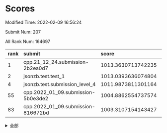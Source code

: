 # Scores

Modified Time: 2022-02-09 16:56:24

Submit Num: 207

All Rank Num: 164697

| rank |               submit               |       score        |       sigma        | pk_num |
| :--- | :--------------------------------- | :----------------- | :----------------- | :----- |
| 1    | cpp.21_12_24.submission-2b2ea0d7   | 1013.3630713742235 | 0.7966781305690231 | 3184   |
| 2    | jsonzb.test.test_1                 | 1013.0393636074804 | 0.827441660597512  | 3180   |
| 4    | jsonzb.test.submission_level_4     | 1011.9873811301164 | 0.7767407702966319 | 3179   |
| 55   | cpp.2022_01_09.submission-5b0e3de2 | 1004.8862554737574 | 0.7239459865616714 | 3183   |
| 83   | cpp.2022_01_09.submission-816672bd | 1003.3107154143427 | 0.7230212474250134 | 3184   |


<details>
<summary>全部</summary>

| rank |                 submit                 |       score        |       sigma        | pk_num |
| :--- | :------------------------------------- | :----------------- | :----------------- | :----- |
| 1    | cpp.21_12_24.submission-2b2ea0d7       | 1013.3630713742235 | 0.7966781305690231 | 3184   |
| 2    | jsonzb.test.test_1                     | 1013.0393636074804 | 0.827441660597512  | 3180   |
| 3    | gobigger.level_3.submission_level_3_22 | 1012.09473943266   | 0.7776022492573866 | 3185   |
| 4    | jsonzb.test.submission_level_4         | 1011.9873811301164 | 0.7767407702966319 | 3179   |
| 5    | gobigger.level_3.submission_level_3_46 | 1011.7071730400131 | 0.7636950868458373 | 3184   |
| 6    | gobigger.level_3.submission_level_3_48 | 1011.6669670852183 | 0.7967692822574514 | 3185   |
| 7    | gobigger.level_3.submission_level_3_34 | 1011.4200520659977 | 0.7613478715705525 | 3182   |
| 8    | gobigger.level_3.submission_level_3_19 | 1011.4105855200755 | 0.7735957339886298 | 3179   |
| 9    | gobigger.level_3.submission_level_3_28 | 1011.3655655746172 | 0.7754564617643396 | 3181   |
| 10   | gobigger.level_3.submission_level_3_1  | 1011.0902869294986 | 0.7667443024703834 | 3187   |
| 11   | gobigger.level_3.submission_level_3_30 | 1011.0676375152557 | 0.7559681555319353 | 3187   |
| 12   | gobigger.level_3.submission_level_3_24 | 1011.0442140818867 | 0.7771955377749756 | 3180   |
| 13   | gobigger.level_3.submission_level_3_18 | 1011.004205519368  | 0.7835071114308509 | 3179   |
| 14   | gobigger.level_3.submission_level_3_43 | 1010.9425583669109 | 0.7658902188282007 | 3181   |
| 15   | gobigger.level_3.submission_level_3_29 | 1010.8955762709037 | 0.7970647038247227 | 3182   |
| 16   | gobigger.level_3.submission_level_3_40 | 1010.7515817325848 | 0.7761622749821003 | 3181   |
| 17   | gobigger.level_3.submission_level_3_7  | 1010.697549110396  | 0.7543841519239682 | 3179   |
| 18   | gobigger.level_3.submission_level_3_39 | 1010.5627550739689 | 0.7701216647507725 | 3183   |
| 19   | gobigger.level_3.submission_level_3_15 | 1010.536756784745  | 0.7602238001855937 | 3188   |
| 20   | gobigger.level_3.submission_level_3_16 | 1010.5213793545514 | 0.7846659378479979 | 3184   |
| 21   | gobigger.level_3.submission_level_3_27 | 1010.4905869025276 | 0.7539831951444959 | 3184   |
| 22   | gobigger.level_3.submission_level_3_32 | 1010.4631923597802 | 0.7535371283062329 | 3182   |
| 23   | gobigger.level_3.submission_level_3_5  | 1010.3168196396757 | 0.7611342289798804 | 3179   |
| 24   | gobigger.level_3.submission_level_3_4  | 1010.2696015906471 | 0.7509669780980708 | 3184   |
| 25   | gobigger.level_3.submission_level_3_47 | 1010.2029380959028 | 0.7641988712792988 | 3178   |
| 26   | gobigger.level_3.submission_level_3_10 | 1010.1705863952099 | 0.7752845652457315 | 3185   |
| 27   | gobigger.level_3.submission_level_3_21 | 1010.1584003013323 | 0.7644356046311099 | 3183   |
| 28   | gobigger.level_3.submission_level_3_17 | 1010.1442970877034 | 0.7672494418758466 | 3188   |
| 29   | gobigger.level_3.submission_level_3_14 | 1010.0092854267281 | 0.7629027382403659 | 3181   |
| 30   | gobigger.level_3.submission_level_3_20 | 1009.9751841060308 | 0.759329213229805  | 3184   |
| 31   | gobigger.level_3.submission_level_3_41 | 1009.9585534776338 | 0.7504411266177095 | 3179   |
| 32   | gobigger.level_3.submission_level_3_42 | 1009.9365020178104 | 0.7651865750553616 | 3181   |
| 33   | gobigger.level_3.submission_level_3_8  | 1009.89739271915   | 0.7619490918656412 | 3182   |
| 34   | gobigger.level_3.submission_level_3_26 | 1009.8609245387851 | 0.7585256467392029 | 3186   |
| 35   | gobigger.level_3.submission_level_3_36 | 1009.8478172741868 | 0.7638467951464761 | 3177   |
| 36   | gobigger.level_3.submission_level_3_44 | 1009.82440579983   | 0.7661543046268673 | 3186   |
| 37   | gobigger.level_3.submission_level_3_12 | 1009.8225719813265 | 0.7561811226896739 | 3186   |
| 38   | gobigger.level_3.submission_level_3_33 | 1009.8057102318161 | 0.7678681267983721 | 3183   |
| 39   | gobigger.level_3.submission_level_3_25 | 1009.8034410611992 | 0.7689350352716693 | 3181   |
| 40   | gobigger.level_3.submission_level_3_37 | 1009.7317293252521 | 0.7478397194968768 | 3178   |
| 41   | gobigger.level_3.submission_level_3_11 | 1009.7246216482613 | 0.7420694969722862 | 3180   |
| 42   | gobigger.level_3.submission_level_3_23 | 1009.7233148573268 | 0.7515260298642402 | 3180   |
| 43   | gobigger.level_3.submission_level_3_0  | 1009.7137570784656 | 0.7529008968947085 | 3187   |
| 44   | gobigger.level_3.submission_level_3_31 | 1009.701925169042  | 0.756320978316596  | 3182   |
| 45   | gobigger.level_3.submission_level_3_13 | 1009.6516482575232 | 0.7608119571449335 | 3174   |
| 46   | gobigger.level_3.submission_level_3_9  | 1009.6423156822916 | 0.7632385012355869 | 3181   |
| 47   | gobigger.level_3.submission_level_3_3  | 1009.6132299861262 | 0.7511466779891225 | 3181   |
| 48   | gobigger.level_3.submission_level_3_6  | 1009.5859062019165 | 0.7499796321469294 | 3186   |
| 49   | gobigger.level_3.submission_level_3_38 | 1009.577777175414  | 0.740022034138396  | 3178   |
| 50   | gobigger.level_3.submission_level_3_2  | 1009.4837685805736 | 0.7528258955006577 | 3180   |
| 51   | gobigger.level_3.submission_level_3_35 | 1009.2711262806282 | 0.754152074139594  | 3181   |
| 52   | gobigger.level_3.submission_level_3_45 | 1008.484736023093  | 0.7428135907166057 | 3187   |
| 53   | gobigger.level_3.submission_level_3_49 | 1008.3177146894409 | 0.7451313815074297 | 3187   |
| 54   | gobigger.level_1.submission_level_1_26 | 1005.5650437699439 | 0.7235063796371246 | 3185   |
| 55   | cpp.2022_01_09.submission-5b0e3de2     | 1004.8862554737574 | 0.7239459865616714 | 3183   |
| 56   | gobigger.level_1.submission_level_1_36 | 1004.8333232825858 | 0.720147799902717  | 3184   |
| 57   | gobigger.level_1.submission_level_1_49 | 1004.5923210762667 | 0.7220264169436421 | 3189   |
| 58   | gobigger.level_1.submission_level_1_18 | 1004.3569468502169 | 0.7209442890384713 | 3186   |
| 59   | gobigger.level_1.submission_level_1_1  | 1004.3363456601186 | 0.7177390105237519 | 3180   |
| 60   | gobigger.level_1.submission_level_1_17 | 1004.2945911273005 | 0.7254815561892692 | 3186   |
| 61   | gobigger.level_1.submission_level_1_38 | 1004.2745149598201 | 0.7191506734047063 | 3182   |
| 62   | gobigger.level_1.submission_level_1_21 | 1004.2713833469296 | 0.7199841774879201 | 3184   |
| 63   | gobigger.level_1.submission_level_1_16 | 1004.1850128871174 | 0.7188876270500352 | 3179   |
| 64   | gobigger.level_1.submission_level_1_10 | 1004.0317660928632 | 0.7271599387133051 | 3188   |
| 65   | gobigger.level_1.submission_level_1_13 | 1004.0291596029907 | 0.7160275455952287 | 3182   |
| 66   | gobigger.level_1.submission_level_1_46 | 1004.0191311512375 | 0.7190954700729135 | 3180   |
| 67   | gobigger.level_1.submission_level_1_31 | 1003.9715172580637 | 0.7148711798397088 | 3181   |
| 68   | gobigger.level_1.submission_level_1_3  | 1003.9222470650899 | 0.7152551637394704 | 3184   |
| 69   | gobigger.level_1.submission_level_1_40 | 1003.7985590920937 | 0.71839257026087   | 3182   |
| 70   | gobigger.level_1.submission_level_1_33 | 1003.778911282707  | 0.7241008749948571 | 3181   |
| 71   | gobigger.level_1.submission_level_1_41 | 1003.7615924119772 | 0.7114729294937783 | 3186   |
| 72   | gobigger.level_1.submission_level_1_45 | 1003.6400527290238 | 0.7274664080411634 | 3182   |
| 73   | gobigger.level_1.submission_level_1_19 | 1003.6052708264972 | 0.7066232645597739 | 3185   |
| 74   | gobigger.level_1.submission_level_1_29 | 1003.4765540096115 | 0.7170206924011057 | 3180   |
| 75   | gobigger.level_1.submission_level_1_43 | 1003.460637873736  | 0.7096529932040132 | 3179   |
| 76   | gobigger.level_1.submission_level_1_2  | 1003.4204270015381 | 0.7091588547615317 | 3180   |
| 77   | gobigger.level_1.submission_level_1_23 | 1003.4138304468828 | 0.7263561117033835 | 3181   |
| 78   | gobigger.level_1.submission_level_1_7  | 1003.4070510962426 | 0.7144666403412163 | 3179   |
| 79   | gobigger.level_1.submission_level_1_48 | 1003.3898914558142 | 0.7166728826961501 | 3184   |
| 80   | gobigger.level_1.submission_level_1_35 | 1003.3738293315424 | 0.7200641139348322 | 3185   |
| 81   | gobigger.level_1.submission_level_1_27 | 1003.361094650495  | 0.7260152306456855 | 3183   |
| 82   | gobigger.level_1.submission_level_1_8  | 1003.3599873682904 | 0.7189374967915926 | 3181   |
| 83   | cpp.2022_01_09.submission-816672bd     | 1003.3107154143427 | 0.7230212474250134 | 3184   |
| 84   | gobigger.level_1.submission_level_1_14 | 1003.2453419573619 | 0.7302315235233564 | 3183   |
| 85   | gobigger.level_1.submission_level_1_39 | 1003.2036542807896 | 0.7133176737159446 | 3183   |
| 86   | gobigger.level_1.submission_level_1_34 | 1003.1255257691342 | 0.7219573304481446 | 3185   |
| 87   | gobigger.level_1.submission_level_1_30 | 1002.9764100126005 | 0.7114403487915135 | 3180   |
| 88   | gobigger.level_1.submission_level_1_28 | 1002.9489266921804 | 0.7250282492559121 | 3183   |
| 89   | gobigger.level_1.submission_level_1_12 | 1002.8798312173833 | 0.7228021418229676 | 3183   |
| 90   | gobigger.level_1.submission_level_1_6  | 1002.8718135457416 | 0.70549255441459   | 3185   |
| 91   | gobigger.level_1.submission_level_1_11 | 1002.8372429317352 | 0.7247878814658226 | 3187   |
| 92   | gobigger.level_1.submission_level_1_20 | 1002.8301858113085 | 0.7106941011949479 | 3177   |
| 93   | gobigger.level_1.submission_level_1_25 | 1002.6962353640417 | 0.7161419443210891 | 3180   |
| 94   | gobigger.level_1.submission_level_1_4  | 1002.6821994028555 | 0.7172418742999513 | 3183   |
| 95   | gobigger.level_1.submission_level_1_37 | 1002.6572504303701 | 0.7070677352015099 | 3182   |
| 96   | gobigger.level_1.submission_level_1_47 | 1002.6489561737493 | 0.7043747001718412 | 3184   |
| 97   | gobigger.level_1.submission_level_1_32 | 1002.6234812032387 | 0.718552864849548  | 3182   |
| 98   | gobigger.level_1.submission_level_1_42 | 1002.5707689026468 | 0.7163880470935745 | 3182   |
| 99   | gobigger.level_1.submission_level_1_0  | 1002.4545427728974 | 0.7265938279767853 | 3185   |
| 100  | gobigger.level_1.submission_level_1_24 | 1002.4537818243607 | 0.7210778425702946 | 3181   |
| 101  | gobigger.level_1.submission_level_1_22 | 1002.3606613398126 | 0.7184506037253504 | 3183   |
| 102  | gobigger.level_1.submission_level_1_5  | 1002.3366523435812 | 0.715213106693385  | 3183   |
| 103  | gobigger.level_1.submission_level_1_9  | 1002.243830975395  | 0.7161363041409573 | 3180   |
| 104  | gobigger.level_1.submission_level_1_44 | 1002.1346809171268 | 0.7006783148359453 | 3184   |
| 105  | gobigger.level_1.submission_level_1_15 | 1002.0410793973516 | 0.7169272801607993 | 3185   |
| 106  | gobigger.random.submission_random_8    | 997.8763608013173  | 0.7113229559129962 | 3182   |
| 107  | gobigger.random.submission_random_34   | 997.2089946031033  | 0.7141600766592975 | 3186   |
| 108  | gobigger.random.submission_random_0    | 996.932669106438   | 0.7109031276200747 | 3183   |
| 109  | gobigger.random.submission_random_42   | 996.5947586131252  | 0.7048414276491283 | 3181   |
| 110  | gobigger.random.submission_random_27   | 996.5392117754241  | 0.7065381524377522 | 3184   |
| 111  | gobigger.random.submission_random_31   | 996.5229958495222  | 0.7120309866200509 | 3181   |
| 112  | gobigger.random.submission_random_12   | 996.4210406764453  | 0.7060447569349716 | 3182   |
| 113  | gobigger.random.submission_random_14   | 996.3934054079185  | 0.7170359146105024 | 3179   |
| 114  | gobigger.random.submission_random_16   | 996.3334492838128  | 0.7116711328441412 | 3174   |
| 115  | gobigger.random.submission_random_36   | 996.3241594001696  | 0.7071249808978679 | 3182   |
| 116  | gobigger.random.submission_random_47   | 996.3042063890862  | 0.7235419528107603 | 3182   |
| 117  | gobigger.random.submission_random_30   | 996.2833589345151  | 0.7078069526642365 | 3187   |
| 118  | gobigger.random.submission_random_24   | 996.2649723876015  | 0.7184950980118208 | 3182   |
| 119  | gobigger.random.submission_random_37   | 996.2166264954436  | 0.7151750138860409 | 3184   |
| 120  | gobigger.random.submission_random_2    | 996.2158614648205  | 0.7143300657299    | 3182   |
| 121  | gobigger.random.submission_random_41   | 996.2118166125075  | 0.7223865151155777 | 3186   |
| 122  | gobigger.random.submission_random_44   | 996.2090835300825  | 0.7182674843160707 | 3183   |
| 123  | gobigger.random.submission_random_35   | 996.1335570993652  | 0.7120540994835002 | 3186   |
| 124  | gobigger.random.submission_random_19   | 996.0457738156401  | 0.7118888825316009 | 3184   |
| 125  | gobigger.random.submission_random_46   | 995.8824221295393  | 0.716285345584327  | 3182   |
| 126  | gobigger.random.submission_random_10   | 995.8705937564667  | 0.7190982134194626 | 3181   |
| 127  | gobigger.random.submission_random_15   | 995.861185746709   | 0.7036127003783749 | 3184   |
| 128  | gobigger.random.submission_random_11   | 995.8556957948178  | 0.7248121182709822 | 3179   |
| 129  | gobigger.random.submission_random_26   | 995.8088113256098  | 0.7043492161752637 | 3189   |
| 130  | gobigger.random.submission_random_29   | 995.7917567457565  | 0.7231177923785223 | 3187   |
| 131  | gobigger.random.submission_random_48   | 995.7903611346707  | 0.7094886276718773 | 3182   |
| 132  | gobigger.random.submission_random_7    | 995.7631027233115  | 0.7202622029863279 | 3178   |
| 133  | gobigger.random.submission_random_33   | 995.6894550498879  | 0.7111046715820222 | 3181   |
| 134  | gobigger.random.submission_random_5    | 995.6515565241159  | 0.7040975000878902 | 3182   |
| 135  | gobigger.random.submission_random_38   | 995.6038156363954  | 0.7105719632721368 | 3183   |
| 136  | gobigger.random.submission_random_21   | 995.5155976135912  | 0.7108778711576337 | 3182   |
| 137  | gobigger.random.submission_random_32   | 995.4370413825719  | 0.7141299843911584 | 3181   |
| 138  | gobigger.random.submission_random_13   | 995.3779363740322  | 0.7196884860787612 | 3184   |
| 139  | gobigger.random.submission_random_3    | 995.3653393837375  | 0.7114707064810285 | 3179   |
| 140  | gobigger.random.submission_random_39   | 995.3344171887167  | 0.7082230568700798 | 3180   |
| 141  | gobigger.random.submission_random_25   | 995.3173514151764  | 0.703171503361255  | 3186   |
| 142  | gobigger.random.submission_random_6    | 995.2972627577423  | 0.7403802078604566 | 3185   |
| 143  | gobigger.random.submission_random_1    | 995.1907421686765  | 0.7059747038087685 | 3185   |
| 144  | gobigger.random.submission_random_23   | 995.1842748150884  | 0.7269993895153137 | 3184   |
| 145  | gobigger.random.submission_random_17   | 995.1811662432661  | 0.7110261816338631 | 3182   |
| 146  | gobigger.random.submission_random_9    | 995.1180511725673  | 0.7092599483606309 | 3183   |
| 147  | gobigger.random.submission_random_49   | 995.084240902085   | 0.7115871642625369 | 3176   |
| 148  | gobigger.random.submission_random_18   | 995.0328952012211  | 0.7228654092542424 | 3183   |
| 149  | gobigger.random.submission_random_40   | 994.8998274190859  | 0.7320362022723749 | 3186   |
| 150  | gobigger.random.submission_random_4    | 994.8186901047352  | 0.72361139432404   | 3178   |
| 151  | gobigger.random.submission_random_28   | 994.7487017065314  | 0.7135299308871506 | 3178   |
| 152  | gobigger.random.submission_random_45   | 994.7366518340533  | 0.7338161430726922 | 3181   |
| 153  | gobigger.level_2.submission_level_2_36 | 994.6276944497195  | 0.7327515859560638 | 3181   |
| 154  | gobigger.random.submission_random_22   | 994.5795543622472  | 0.7071755773728281 | 3188   |
| 155  | gobigger.random.submission_random_43   | 994.4328311116957  | 0.7096832318089226 | 3185   |
| 156  | gobigger.random.submission_random_20   | 994.417190773024   | 0.7093859533010389 | 3180   |
| 157  | gobigger.level_2.submission_level_2_37 | 993.4514628269925  | 0.7433555653506261 | 3180   |
| 158  | gobigger.level_2.submission_level_2_40 | 993.4338623619573  | 0.7273345690655381 | 3184   |
| 159  | gobigger.level_2.submission_level_2_7  | 993.3790579565357  | 0.7271675792334023 | 3185   |
| 160  | gobigger.level_2.submission_level_2_25 | 993.245261297757   | 0.7409500778881676 | 3187   |
| 161  | gobigger.level_2.submission_level_2_4  | 993.1401369089976  | 0.7381967134330978 | 3187   |
| 162  | gobigger.level_2.submission_level_2_15 | 993.0845708453829  | 0.7529966227811513 | 3184   |
| 163  | gobigger.level_2.submission_level_2_23 | 993.0020243715849  | 0.7322568924940346 | 3186   |
| 164  | gobigger.level_2.submission_level_2_17 | 992.9994011419805  | 0.7344811064190904 | 3180   |
| 165  | gobigger.level_2.submission_level_2_12 | 992.6972393837605  | 0.7248428016392666 | 3183   |
| 166  | gobigger.level_2.submission_level_2_2  | 992.5961164731393  | 0.743635564007783  | 3179   |
| 167  | gobigger.level_2.submission_level_2_6  | 992.2044458257867  | 0.7683112978927383 | 3182   |
| 168  | gobigger.level_2.submission_level_2_0  | 992.1638631911416  | 0.741541822522089  | 3184   |
| 169  | gobigger.level_2.submission_level_2_24 | 992.1564824317016  | 0.7423080000001725 | 3176   |
| 170  | gobigger.level_2.submission_level_2_3  | 992.1451048426712  | 0.7537648144650467 | 3181   |
| 171  | gobigger.level_2.submission_level_2_27 | 992.1231566550746  | 0.7588043964739043 | 3183   |
| 172  | gobigger.level_2.submission_level_2_46 | 992.1100724443235  | 0.7595277308006392 | 3184   |
| 173  | gobigger.level_2.submission_level_2_14 | 992.0693551049327  | 0.7412458928702879 | 3186   |
| 174  | gobigger.level_2.submission_level_2_1  | 991.9943915936577  | 0.7433875402304445 | 3186   |
| 175  | gobigger.level_2.submission_level_2_30 | 991.9563230950868  | 0.7348774833516561 | 3184   |
| 176  | gobigger.level_2.submission_level_2_33 | 991.9223203813094  | 0.7395192742015875 | 3181   |
| 177  | gobigger.level_2.submission_level_2_34 | 991.8046764933133  | 0.7615721261491973 | 3178   |
| 178  | gobigger.level_2.submission_level_2_39 | 991.7983477579181  | 0.7457833779374162 | 3185   |
| 179  | gobigger.level_2.submission_level_2_42 | 991.7430747442885  | 0.7337976080250621 | 3181   |
| 180  | gobigger.level_2.submission_level_2_13 | 991.7347527782888  | 0.7478981350201304 | 3180   |
| 181  | gobigger.level_2.submission_level_2_20 | 991.7280147725094  | 0.7418214784123058 | 3179   |
| 182  | gobigger.level_2.submission_level_2_9  | 991.7276234092703  | 0.7511146281617804 | 3181   |
| 183  | gobigger.level_2.submission_level_2_19 | 991.7137348401349  | 0.7414672032415827 | 3181   |
| 184  | gobigger.level_2.submission_level_2_32 | 991.6440717298476  | 0.7506638949980773 | 3183   |
| 185  | gobigger.level_2.submission_level_2_47 | 991.6291364893816  | 0.7427182994143149 | 3181   |
| 186  | gobigger.level_2.submission_level_2_5  | 991.5618197601805  | 0.7470334114875854 | 3186   |
| 187  | gobigger.level_2.submission_level_2_10 | 991.5345003113822  | 0.7447136443745473 | 3187   |
| 188  | gobigger.level_2.submission_level_2_31 | 991.4902855657374  | 0.7471593475085815 | 3181   |
| 189  | gobigger.level_2.submission_level_2_18 | 991.4147618703075  | 0.7373981872373182 | 3182   |
| 190  | gobigger.level_2.submission_level_2_43 | 991.3718914056168  | 0.7563169896815638 | 3185   |
| 191  | gobigger.level_2.submission_level_2_8  | 991.277633185602   | 0.76229446801589   | 3184   |
| 192  | gobigger.level_2.submission_level_2_11 | 991.2680955369098  | 0.7653426511329823 | 3185   |
| 193  | gobigger.level_2.submission_level_2_22 | 991.2406916906218  | 0.7270092410808952 | 3184   |
| 194  | gobigger.level_2.submission_level_2_26 | 991.1706417708234  | 0.7409666509941434 | 3179   |
| 195  | gobigger.level_2.submission_level_2_48 | 991.1548296517897  | 0.7626795896102225 | 3178   |
| 196  | gobigger.level_2.submission_level_2_29 | 991.0939438741725  | 0.7511956477763263 | 3187   |
| 197  | gobigger.level_2.submission_level_2_38 | 991.0003885557668  | 0.7546673859953491 | 3179   |
| 198  | gobigger.level_2.submission_level_2_16 | 990.9073529236175  | 0.772737382174909  | 3180   |
| 199  | gobigger.level_2.submission_level_2_28 | 990.8529442450115  | 0.7444495220304178 | 3187   |
| 200  | gobigger.level_2.submission_level_2_45 | 990.8386492661804  | 0.7617332184278582 | 3177   |
| 201  | gobigger.level_2.submission_level_2_44 | 990.5499958475959  | 0.7707838654784163 | 3180   |
| 202  | gobigger.level_2.submission_level_2_41 | 990.462174801906   | 0.7410774680526006 | 3183   |
| 203  | gobigger.level_2.submission_level_2_21 | 990.1209185325828  | 0.7605337770851988 | 3184   |
| 204  | gobigger.level_2.submission_level_2_35 | 990.0609103202522  | 0.7741343591227224 | 3185   |
| 205  | gobigger.level_2.submission_level_2_49 | 990.053479564834   | 0.778442741882829  | 3186   |
| 206  | gobigger.none.submission_none_1        | 979.2090732456867  | 1.269855356909378  | 3186   |
| 207  | gobigger.none.submission_none_0        | 978.9751393402458  | 1.2220730617688809 | 3184   |

</details>